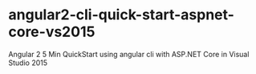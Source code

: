 # angular2-cli-quick-start-aspnet-core-vs2015
Angular 2 5 Min QuickStart using angular cli with ASP.NET Core in Visual Studio 2015

